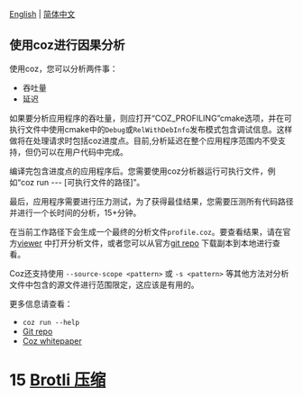 [English](/ENG/ENG-15-Coz) | [简体中文](/CHN/CHN-14-Coz分析)

## 使用coz进行因果分析

使用coz，您可以分析两件事：

* 吞吐量
* 延迟

如果要分析应用程序的吞吐量，则应打开“COZ_PROFILING”cmake选项，并在可执行文件中使用cmake中的`Debug`或`RelWithDebInfo`发布模式包含调试信息。这样做将在处理请求时包括coz进度点。目前,分析延迟在整个应用程序范围内不受支持，但仍可以在用户代码中完成。

编译完包含进度点的应用程序后。您需要使用coz分析器运行可执行文件，例如“coz run --- [可执行文件的路径]”。

最后，应用程序需要进行压力测试，为了获得最佳结果，您需要压测所有代码路径并进行一个长时间的分析，15+分钟。

在当前工作路径下会生成一个最终的分析文件`profile.coz`。要查看结果，请在官方[viewer](https://plasma-umass.org/coz/) 中打开分析文件，或者您可以从官方[git repo](https://github.com/plasma-umass/coz) 下载副本到本地进行查看。

Coz还支持使用 `--source-scope <pattern>` 或 `-s <pattern>` 等其他方法对分析文件中包含的源文件进行范围限定，这应该是有用的。

更多信息请查看：

- `coz run --help`
- [Git repo](https://github.com/plasma-umass/coz)
- [Coz whitepaper](https://arxiv.org/pdf/1608.03676v1.pdf)

# 15 [Brotli 压缩](/CHN/CHN-15-Brotil-压缩)
